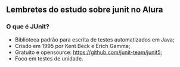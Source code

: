 ## Lembretes do estudo sobre junit no Alura

### O que é JUnit?

- Biblioteca padrão para escrita de testes automatizados em Java;
- Criado em 1995 por Kent Beck e Erich Gamma;
- Gratuito e opensource: https://github.com/junit-team/junit5;
- Foco em testes de unidade.

